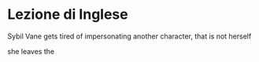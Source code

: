 # Lezione di Inglese

Sybil Vane gets tired of impersonating another character, that is not herself

she leaves the 
<!--stackedit_data:
eyJoaXN0b3J5IjpbLTIwNjY2NTg2NF19
-->